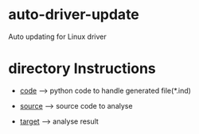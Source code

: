 # auto-driver-update
Auto updating for Linux driver

# directory Instructions

* [code](https://github.com/xyongcn/auto-driver-update/tree/master/code)   --> python code to handle generated file(*.ind)

* [source](https://github.com/xyongcn/auto-driver-update/tree/master/source) --> source code to analyse

* [target](https://github.com/xyongcn/auto-driver-update/tree/master/target) --> analyse result
